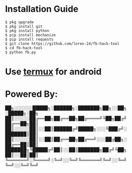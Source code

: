 # Installation Guide
```
$ pkg upgrade
$ pkg install git
$ pkg install python
$ pip install mechanize
$ pip install requests
$ git clone https://github.com/lorex-24/fb-hack-tool
$ cd fb-hack-tool
$ python fb.py
```
# Use <a href="https://f-droid.org/en/packages/com.termux/" target="_blank">termux</a> for android

# Powered By:

██╗░░░░░░█████╗░██████╗░███████╗██╗░░██╗  ░█████╗░██╗
██║░░░░░██╔══██╗██╔══██╗██╔════╝╚██╗██╔╝  ██╔══██╗██║
██║░░░░░██║░░██║██████╔╝█████╗░░░╚███╔╝░  ███████║██║
██║░░░░░██║░░██║██╔══██╗██╔══╝░░░██╔██╗░  ██╔══██║██║
███████╗╚█████╔╝██║░░██║███████╗██╔╝╚██╗  ██║░░██║██║
╚══════╝░╚════╝░╚═╝░░╚═╝╚══════╝╚═╝░░╚═╝  ╚═╝░░╚═╝╚═╝
